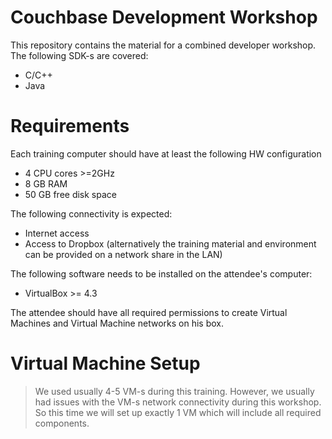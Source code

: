 # Couchbase Development Workshop

This repository contains the material for a combined developer workshop. The following SDK-s are covered:

* C/C++
* Java


# Requirements

Each training computer should have at least the following HW configuration

* 4 CPU cores >=2GHz
* 8 GB RAM
* 50 GB free disk space

The following connectivity is expected:

* Internet access
* Access to Dropbox (alternatively the training material and environment can be provided on a network share in the LAN)

The following software needs to be installed on the attendee's computer:

* VirtualBox >= 4.3

The attendee should have all required permissions to create Virtual Machines and Virtual Machine networks on his box.


# Virtual Machine Setup

> We used usually 4-5 VM-s during this training. However, we usually had issues with the VM-s network connectivity during this workshop. So this time we will set up exactly 1 VM which will include all required components.

